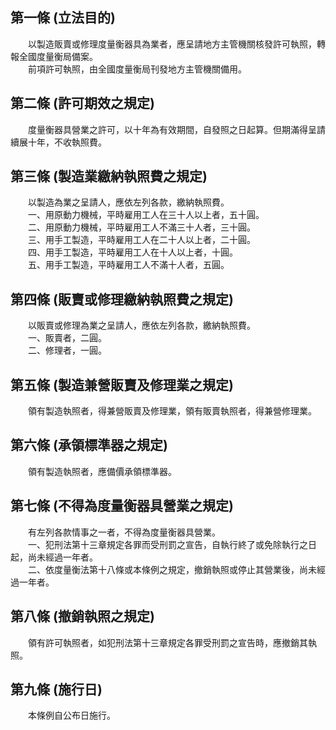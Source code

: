 第一條 (立法目的)
-----------------
　　以製造販賣或修理度量衡器具為業者，應呈請地方主管機關核發許可執照，轉報全國度量衡局備案。  
　　前項許可執照，由全國度量衡局刊發地方主管機關備用。  


第二條 (許可期效之規定)
-----------------------
　　度量衡器具營業之許可，以十年為有效期間，自發照之日起算。但期滿得呈請續展十年，不收執照費。  


第三條 (製造業繳納執照費之規定)
-------------------------------
　　以製造為業之呈請人，應依左列各款，繳納執照費。  
　　一、用原動力機械，平時雇用工人在三十人以上者，五十圓。  
　　二、用原動力機械，平時雇用工人不滿三十人者，三十圓。  
　　三、用手工製造，平時雇用工人在二十人以上者，二十圓。  
　　四、用手工製造，平時雇用工人在十人以上者，十圓。  
　　五、用手工製造，平時雇用工人不滿十人者，五圓。  


第四條 (販賣或修理繳納執照費之規定)
-----------------------------------
　　以販賣或修理為業之呈請人，應依左列各款，繳納執照費。  
　　一、販賣者，二圓。  
　　二、修理者，一圓。  


第五條 (製造兼營販賣及修理業之規定)
-----------------------------------
　　領有製造執照者，得兼營販賣及修理業，領有販賣執照者，得兼營修理業。  


第六條 (承領標準器之規定)
-------------------------
　　領有製造執照者，應備價承領標準器。  


第七條 (不得為度量衡器具營業之規定)
-----------------------------------
　　有左列各款情事之一者，不得為度量衡器具營業。  
　　一、犯刑法第十三章規定各罪而受刑罰之宣告，自執行終了或免除執行之日起，尚未經過一年者。  
　　二、依度量衡法第十八條或本條例之規定，撤銷執照或停止其營業後，尚未經過一年者。  


第八條 (撤銷執照之規定)
-----------------------
　　領有許可執照者，如犯刑法第十三章規定各罪受刑罰之宣告時，應撤銷其執照。  


第九條 (施行日)
---------------
　　本條例自公布日施行。